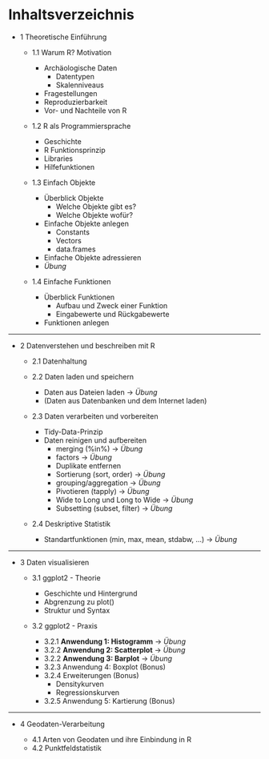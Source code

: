 # Inhaltsverzeichnis

- 1 Theoretische Einführung

    - 1.1 Warum R? Motivation
        - Archäologische Daten
          - Datentypen
          - Skalenniveaus
        - Fragestellungen
        - Reproduzierbarkeit
        - Vor- und Nachteile von R

    - 1.2 R als Programmiersprache
        - Geschichte
        - R Funktionsprinzip
        - Libraries
        - Hilfefunktionen

    - 1.3 Einfach Objekte
        - Überblick Objekte
            - Welche Objekte gibt es?
            - Welche Objekte wofür?
        - Einfache Objekte anlegen
            - Constants
            - Vectors
            - data.frames
        - Einfache Objekte adressieren
        - *Übung*
    
    - 1.4 Einfache Funktionen
        - Überblick Funktionen
            - Aufbau und Zweck einer Funktion
            - Eingabewerte und Rückgabewerte
        - Funktionen anlegen

***

- 2 Datenverstehen und beschreiben mit R

    - 2.1 Datenhaltung

    - 2.2 Daten laden und speichern
        - Daten aus Dateien laden -> *Übung*
        - (Daten aus Datenbanken und dem Internet laden)

    - 2.3 Daten verarbeiten und vorbereiten
        - Tidy-Data-Prinzip
        - Daten reinigen und aufbereiten
            - merging (%in%) -> *Übung*
            - factors -> *Übung*
            - Duplikate entfernen 
            - Sortierung (sort, order) -> *Übung*
            - grouping/aggregation -> *Übung*
            - Pivotieren (tapply) -> *Übung*
            - Wide to Long und Long to Wide -> *Übung*
            - Subsetting (subset, filter) -> *Übung*

    - 2.4 Deskriptive Statistik
      - Standartfunktionen (min, max, mean, stdabw, ...) -> *Übung*

***

- 3 Daten visualisieren

    - 3.1 ggplot2 - Theorie
        - Geschichte und Hintergrund
        - Abgrenzung zu plot()
        - Struktur und Syntax
    
    - 3.2 ggplot2 - Praxis
        - 3.2.1 **Anwendung 1: Histogramm** -> *Übung*
        - 3.2.2 **Anwendung 2: Scatterplot** -> *Übung*
        - 3.2.2 **Anwendung 3: Barplot** -> *Übung*
        - 3.2.3 Anwendung 4: Boxplot (Bonus)
        - 3.2.4 Erweiterungen (Bonus)
          - Densitykurven
          - Regressionskurven
        - 3.2.5 Anwendung 5: Kartierung (Bonus)

***

- 4 Geodaten-Verarbeitung

    - 4.1 Arten von Geodaten und ihre Einbindung in R
    - 4.2 Punktfeldstatistik